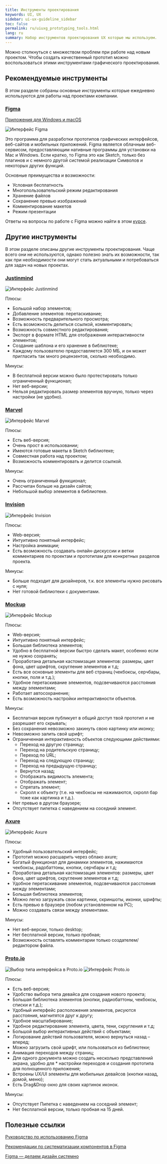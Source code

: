 ```yaml
---
title: Инструменты проектирования
keywords: UI, UX
sidebar: ui-ux-guideline_sidebar
toc: false
permalink: ru/uiuxg_prototyping_tools.html
lang: ru
summary: Набор инструментов проектирования UX которые мы используем.
---
```


Можно столкнуться с множеством проблем при работе над новым проектом. Чтобы создать качественный прототип можно воспользоваться этими инструментами графического проектирования.

## Рекомендуемые инструменты

В этом разделе собраны основные инструменты которые ежедневно используются для работы над проектами компании.

### [Figma](https://www.figma.com/)

[Приложения для Windows и macOS](https://www.figma.com/downloads/)

![Интерфейс Figma](/images/pages/guides/ui-ux-guideline/uiuxg_prototyping_tools/1.png)

Это программа для разработки прототипов графических интерфейсов, веб-сайтов и мобильных приложений. Figma является облачным веб-сервисом, предоставляющим нативные программы для установки на Mac и Windows. Если кратко, то Figma это как Sketch, только без плагинов и с немного другой системой реализации Символов и некоторых других функций.

Основные преимущества и возможности:

* Условная бесплатность
* Многопользовательский режим редактирования
* Хранение файлов
* Сохранение превью изображений
* Комментирование макетов
* Режим презентации

Ответы на вопросы по работе с Figma можно найти в этом [курсе](http://figmadesign.ru/uroki-figma.html).

## Другие инструменты

В этом разделе описаны другие инструменты проектирования. Чаще всего они не используются, однако полезно знать их возможности, так как при необходимости они могут стать актуальными и потребоваться для задач на новых проектах.

### [Justinmind](https://www.justinmind.com/)

![Интерфейс Justinmind](/images/pages/guides/ui-ux-guideline/uiuxg_prototyping_tools/2.png)

Плюсы:

* Большой набор элементов;
* Добавление элементов: перетаскивание;
* Возможность предварительного просмотра;
* Есть возможность делиться ссылкой, комментировать;
* Возможность совместного редактирования;
* Экспорт в формате HTML для отображения интерактивности элементов;
* Создание шаблона и его хранение в библиотеке;
* Каждому пользователю предоставляется 300 МБ, и он может пригласить так много рецензентов, сколько необходимо.

Минусы:

* В бесплатной версии можно было протестировать только ограниченный функционал;
* Нет веб-версии;
* Нельзя редактировать размер элементов вручную, только через настройки (не удобно).

### [Marvel](https://marvelapp.com/)

![Интерфейс Marvel](/images/pages/guides/ui-ux-guideline/uiuxg_prototyping_tools/3.png)

Плюсы:

* Есть веб-версия;
* Очень прост в использовании;
* Имеются готовые макеты в Sketch библиотеке;
* Совместная работа над проектом;
* Возможность комментировать и делится ссылкой.

Минусы:

* Очень ограниченный функционал;
* Рассчитан больше на дизайн сайтов;
* Небольшой выбор элементов в библиотеке.

### [Invision](https://www.invisionapp.com/)

![Интерфейс Invision](/images/pages/guides/ui-ux-guideline/uiuxg_prototyping_tools/4.jpg)

Плюсы:

* Web-версия;
* Интуитивно понятный интерфейс;
* Настройка анимации;
* Есть возможность создавать онлайн-дискуссии и ветки комментариев по проектам и прототипам для конкретных разделов проекта.

Минусы:

* Больше подходит для дизайнеров, т.к. все элементы нужно рисовать с нуля;
* Нет готовой библиотеки с документами.

### [Mockup](https://app.moqups.com/)

![Интерфейс Mockup](/images/pages/guides/ui-ux-guideline/uiuxg_prototyping_tools/5.png)

Плюсы:

* Web-версия;
* Интуитивно понятный интерфейс;
* Большая библиотека элементов;
* Удобно в бесплатной версии быстро сделать макет, особенно если не нужно сохранять;
* Проработана детальная кастомизация элементов: размеры, цвет фона, цвет шрифтов, скругление элементов и т.д;
* Есть все основные элементы для веб страниц (чекбоксы, серчбары, кнопки, поля и т.д.);
* Удобное перетаскивание элементов, подсвечиваются расстояния между элементами;
* Работает автосохранение;
* Есть возможность настройки интерактивности объектов.

Минусы:

* Бесплатная версия публикует в общий доступ твой прототип и не разрешает его скрывать;
* Без сохранения невозможно закинуть свою картинку или иконку;
* Невозможно залить свой шрифт;
* Ограниченная интерактивность объектов следующими действиями:
  * Переход на другую страницу;
  * Переход на родительскую страницу;
  * Переход по URL;
  * Переход на следующую страницу;
  * Переход на предыдущую страницу;
  * Вернутся назад;
  * Отображать видимость элемента;
  * Отображать элемент;
  * Спрятать элемент;
  * Скролл к объекту (т.е. на чекбоксы не нажимаются, скролл бар тоже как картинка и т.д.).
* Нет превью в другом браузере;
* Отсутствует пипетка с наведением на соседний элемент.

### [Axure](https://www.axure.com/)

![Интерфейс Axure](/images/pages/guides/ui-ux-guideline/uiuxg_prototyping_tools/6.png)

Плюсы:

* Удобный пользовательский интерфейс;
* Прототип можно расшарить через облако axure;
* Богатый функционал для динамики элементов, нажимаются чекбоксы, радобаттоны, кнопки, серчбары и т.д;
* Проработана детальная кастомизация элементов: размеры, цвет фона, цвет шрифтов, скругление элементов и т.д;
* Удобное перетаскивание элементов, подсвечиваются расстояния между элементами;
* Большая библиотека элементов;
* Можно легко загружать свои картинки, скриншоты, иконки, шрифты;
* Есть превью в браузере (любом установленном на PC);
* Можно создавать связи между элементами.

Минусы:

* Нет веб-версии, только desktop;
* Нет бесплатной версии, только пробная;
* Возможность оставлять комментарии только создателем/редактором файла.

### [Proto.io](https://proto.io/)

![Выбор типа интерфейса в Proto.io](/images/pages/guides/ui-ux-guideline/uiuxg_prototyping_tools/7.png)
![Интерфейс Proto.io](/images/pages/guides/ui-ux-guideline/uiuxg_prototyping_tools/8.png)

Плюсы:

* Есть веб-версия;
* Удобство выбора типа девайса для создания нового проекта;
* Большая библиотека элементов (кнопки, радиобаттоны, чекбоксы, списки и т.д.);
* Удобный интерфейс расположения элементов, рисуются расстояния, магнитятся друг к другу;
* Удобное масштабирование;
* Удобное редактирование элемента, цвета, тени, скругления и т.д;
* Большой выбор интерактивных действий с объектами;
* Логирование действий пользователя, можно вернуться назад – вперед;
* Можно загрузить свой шрифт, или пользоваться из библиотеки;
* Анимация переходов между страниц;
* Для одного документа можно создать несколько представлений экрана, удобно для * настройки переходов и создания прототипа для полноценного приложения;
* Встроены UX/UI элементы для мобильных девайсов (кнопки назад, домой, меню);
* Есть Drag&Drop окно для своих картинок иконок.

Минусы:

* Отсутствует Пипетка с наведением на соседний элемент;
* Нет бесплатной версии, только пробная на 15 дней.

## Полезные ссылки

[Руководство по использованию Figma](http://figmadesign.ru/1-0-0-obzor-figma.html)

[Рекомендации по систематизации компонентов в Figma](http://figmadesign.ru/articles/rekomendacii_po_sistematizacii_componentov_v_figma.html)

[Figma — делаем дизайн системно](https://habr.com/ru/post/358784/)
